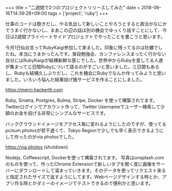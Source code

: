 +++
title = "二週間で2つのプロジェクトリリースしてみた"
date = 2018-06-16T14:39:28+09:00
tags = ['project', 'ruby']
+++

仕事のコードは飽きだし、やる気出して新しいことやろうとすると政治かなにかでうまく行かないし、まあこの辺の話は別の機会でゆっくり話すことにして、今日は2週間プライベートサイドプロジェクトでやったことを書こうと思います。

今月1日仙台言ってRubyKaigi参加して来ました。印象に残ってるのは牡蠣でしたね。本当にうまかったんです。普段勉強会、カンファレンスまったく行かない自分にはRubyKaigiが結構新鮮な感じでした。世界中からRubyを愛してる人達が集まって三日間Rubyについて語るのがすごいと思いました。三日間もあるし、Rubyも結構久しぶりだし、これを機会にRubyでなんか作ってみようと思いました。いろいろ悩んだ結果投げ銭サービスを作ることにしました。

https://merci.hackerth.com

Ruby, Sinatra, Postgres, Bulma, Stripe, Docker を使って構築されてます。Twitterログインでアカウント作って、Twitter Usernameでユーザー検索して少額のお金を投げる非常にシンプルなサービスです。

バックグラウンドイメージをアクセス毎に変わるようにしたのですが、使ってるpcisum.photosが若干遅くて、Tokyo Regionで少しでも早く表示できるようにして作ったのがvia photosでした。

https://via.photos (shutdown)

Nodejs, Coffeescript, Dockerを使って構築されてます。
写真はunsplash.comのものを使って、作ったChrome Extensionで新しいタブを開く度に画像をサーバーにダウンロードして溜まっていきます。そのデータを使ってリクエスト来ると指定されたサイズで返すようにしてます。Webページデザインする時とか、アプリ作る時とかダミーのイメージでテストできるので便利かと思います。
